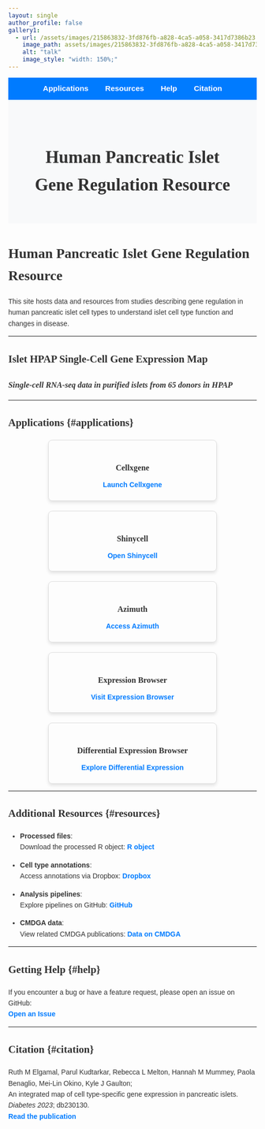```yaml
---
layout: single
author_profile: false
gallery1:
  - url: /assets/images/215863832-3fd876fb-a828-4ca5-a058-3417d7386b23.png
    image_path: assets/images/215863832-3fd876fb-a828-4ca5-a058-3417d7386b23.png
    alt: "talk"
    image_style: "width: 150%;"
---
```


<style>
  body {
    font-family: 'Arial', sans-serif;
    line-height: 1.6;
    color: #333;
  }
  h1, h2, h3 {
    font-family: 'Georgia', serif;
  }
  a {
    color: #007BFF;
    text-decoration: none;
    font-weight: bold;
  }
  a:hover {
    color: #0056b3;
    text-decoration: underline;
  }
  nav {
    background-color: #007BFF;
    padding: 10px;
    text-align: center;
  }
  nav a {
    color: white;
    margin: 0 15px;
    text-decoration: none;
    font-size: 1.1em;
  }
  nav a:hover {
    text-decoration: underline;
  }
  .hero-banner {
    background-color: #f8f9fa;
    padding: 40px;
    text-align: center;
    margin-bottom: 30px;
  }
  .hero-banner h1 {
    font-size: 2.5em;
    margin-bottom: 10px;
  }
  .hero-banner p {
    font-size: 1.2em;
  }
  .card-container {
    display: flex;
    flex-wrap: wrap;
    gap: 20px;
    justify-content: center;
  }
  .card {
    border: 1px solid #ddd;
    padding: 20px;
    border-radius: 8px;
    width: 100%;
    max-width: 300px;
    box-shadow: 0 4px 6px rgba(0, 0, 0, 0.1);
    text-align: center;
  }
  .card h3 {
    margin-bottom: 10px;
  }
  .card a {
    display: block;
    margin-top: 10px;
  }
</style>

<nav>
  <a href="#applications">Applications</a>
  <a href="#resources">Resources</a>
  <a href="#help">Help</a>
  <a href="#citation">Citation</a>
</nav>

<div class="hero-banner">
  <h1>Human Pancreatic Islet Gene Regulation Resource</h1>
</div>

# **Human Pancreatic Islet Gene Regulation Resource**

This site hosts data and resources from studies describing gene regulation in human pancreatic islet cell types to understand islet cell type function and changes in disease.

---

## **Islet HPAP Single-Cell Gene Expression Map**

### *Single-cell RNA-seq data in purified islets from 65 donors in HPAP*

---

## **Applications** {#applications}

<div class="card-container">
  <div class="card">
    <h3>Cellxgene</h3>
    <a href="http://tools.cmdga.org/view/hpap_rna_cellxgene.h5ad" target="_blank">Launch Cellxgene</a>
  </div>
  <div class="card">
    <h3>Shinycell</h3>
    <a href="http://tools.cmdga.org/islet-rna-hpap-browser/" target="_blank">Open Shinycell</a>
  </div>
  <div class="card">
    <h3>Azimuth</h3>
    <a href="http://tools.cmdga.org:6388/" target="_blank">Access Azimuth</a>
  </div>
  <div class="card">
    <h3>Expression Browser</h3>
    <a href="http://tools.cmdga.org/isletHPAP-expression/" target="_blank">Visit Expression Browser</a>
  </div>
  <div class="card">
    <h3>Differential Expression Browser</h3>
    <a href="http://tools.cmdga.org/isletHPAP-deseq/" target="_blank">Explore Differential Expression</a>
  </div>
</div>

---

## **Additional Resources** {#resources}

- **Processed files**:  
  Download the processed R object: [**R object**](https://islet-hpap.s3.us-west-2.amazonaws.com/hpap_islet_scRNAseq.rds)

- **Cell type annotations**:  
  Access annotations via Dropbox: [**Dropbox**](https://www.dropbox.com/sh/k4uz72wxkxas1s9/AAA4tdLZXckXHh7b_LSnmLoGa?dl=0)

- **Analysis pipelines**:  
  Explore pipelines on GitHub: [**GitHub**](https://github.com/Gaulton-Lab/HPAP-scRNA-seq)

- **CMDGA data**:  
  View related CMDGA publications: [**Data on CMDGA**](https://cmdga.org/publications/22fa8a27-8272-40fe-9aed-26bf14c40038/)

---

## **Getting Help** {#help}

If you encounter a bug or have a feature request, please open an issue on GitHub:  
[**Open an Issue**](https://github.com/Gaulton-Lab/HPAP-scRNA-seq/issues)

---

## **Citation** {#citation}

Ruth M Elgamal, Parul Kudtarkar, Rebecca L Melton, Hannah M Mummey, Paola Benaglio, Mei-Lin Okino, Kyle J Gaulton;  
An integrated map of cell type-specific gene expression in pancreatic islets. *Diabetes 2023*; db230130.  
[**Read the publication**](https://doi.org/10.2337/db23-0130)
